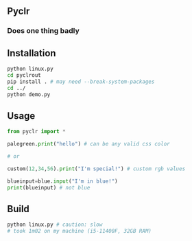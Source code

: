 ## Pyclr
### Does one thing badly
## Installation
```bash
python linux.py
cd pyclrout
pip install . # may need --break-system-packages
cd ../
python demo.py
```
## Usage
```py
from pyclr import *

palegreen.print("hello") # can be any valid css color

# or

custom(12,34,56).print("I'm special!") # custom rgb values

blueinput=blue.input("I'm in blue!")
print(blueinput) # not blue
```
## Build
```bash
python linux.py # caution: slow
# took 1m02 on my machine (i5-11400F, 32GB RAM)
```
